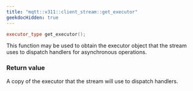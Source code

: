 ```yaml
---
title: "mqtt::v311::client_stream::get_executor"
geekdocHidden: true
---
```


```cpp
executor_type get_executor();
```

This function may be used to obtain the executor object that the stream uses
to dispatch handlers for asynchronous operations.

### Return value

A copy of the executor that the stream will use to dispatch handlers.